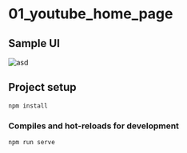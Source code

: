 # 01_youtube_home_page

## Sample UI
![asd](/demo/01_youtube_home_page.png)

## Project setup
```
npm install
```

### Compiles and hot-reloads for development
```
npm run serve
```
